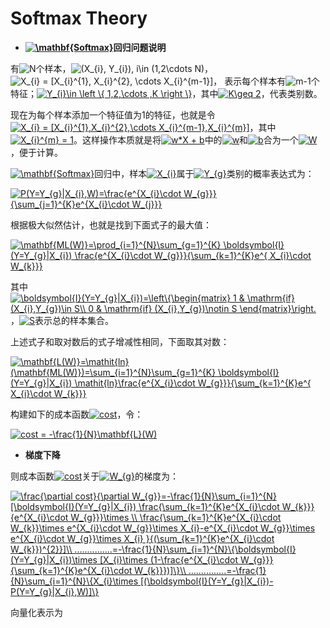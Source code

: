 # Softmax Theory


+ **<a href="http://www.codecogs.com/eqnedit.php?latex=\mathbf{Softmax}" target="_blank"><img src="http://latex.codecogs.com/gif.latex?\mathbf{Softmax}" title="\mathbf{Softmax}" /></a>回归问题说明**

有<img src="http://latex.codecogs.com/gif.latex?N" title="N" />个样本，<img src="http://latex.codecogs.com/gif.latex?(X_{i},&space;Y_{i}),&space;i\in&space;(1,2\cdots&space;N)" title="(X_{i}, Y_{i}), i\in (1,2\cdots N)" />，<img src="http://latex.codecogs.com/gif.latex?X_{i}&space;=&space;[X_{i}^{1},&space;X_{i}^{2},&space;\cdots&space;X_{i}^{m-1}]" title="X_{i} = [X_{i}^{1}, X_{i}^{2}, \cdots X_{i}^{m-1}]" />， 表示每个样本有<img src="http://latex.codecogs.com/gif.latex?m-1" title="m-1" />个特征；<a href="http://www.codecogs.com/eqnedit.php?latex=Y_{i}\in&space;\left&space;\{&space;1,2,\cdots&space;,K&space;\right&space;\}" target="_blank"><img src="http://latex.codecogs.com/gif.latex?Y_{i}\in&space;\left&space;\{&space;1,2,\cdots&space;,K&space;\right&space;\}" title="Y_{i}\in \left \{ 1,2,\cdots ,K \right \}" /></a>，其中<a href="http://www.codecogs.com/eqnedit.php?latex=K\geq&space;2" target="_blank"><img src="http://latex.codecogs.com/gif.latex?K\geq&space;2" title="K\geq 2" /></a>，代表类别数。
 
现在为每个样本添加一个特征值为1的特征，也就是令<a href="http://www.codecogs.com/eqnedit.php?latex=X_{i}&space;=&space;[X_{i}^{1},X_{i}^{2},\cdots&space;X_{i}^{m-1},X_{i}^{m}]" target="_blank"><img src="http://latex.codecogs.com/gif.latex?X_{i}&space;=&space;[X_{i}^{1},X_{i}^{2},\cdots&space;X_{i}^{m-1},X_{i}^{m}]" title="X_{i} = [X_{i}^{1},X_{i}^{2},\cdots X_{i}^{m-1},X_{i}^{m}]" /></a>，其中<a href="http://www.codecogs.com/eqnedit.php?latex=X_{i}^{m}&space;=&space;1" target="_blank"><img src="http://latex.codecogs.com/gif.latex?X_{i}^{m}&space;=&space;1" title="X_{i}^{m} = 1" /></a>。这样操作本质就是将<a href="http://www.codecogs.com/eqnedit.php?latex=w*X&space;&plus;&space;b" target="_blank"><img src="http://latex.codecogs.com/gif.latex?w*X&space;&plus;&space;b" title="w*X + b" /></a>中的<a href="http://www.codecogs.com/eqnedit.php?latex=w" target="_blank"><img src="http://latex.codecogs.com/gif.latex?w" title="w" /></a>和<a href="http://www.codecogs.com/eqnedit.php?latex=w" target="_blank"><img src="http://latex.codecogs.com/gif.latex?b" title="b" /></a>合为一个<a href="http://www.codecogs.com/eqnedit.php?latex=W" target="_blank"><img src="http://latex.codecogs.com/gif.latex?W" title="W" /></a>，便于计算。

<a href="http://www.codecogs.com/eqnedit.php?latex=\mathbf{Softmax}" target="_blank"><img src="http://latex.codecogs.com/gif.latex?\mathbf{Softmax}" title="\mathbf{Softmax}" /></a>回归中，样本<a href="http://www.codecogs.com/eqnedit.php?latex=X_{i}" target="_blank"><img src="http://latex.codecogs.com/gif.latex?X_{i}" title="X_{i}" /></a>属于<a href="http://www.codecogs.com/eqnedit.php?latex=Y_{g}" target="_blank"><img src="http://latex.codecogs.com/gif.latex?Y_{g}" title="Y_{g}" /></a>类别的概率表达式为：

<a href="http://www.codecogs.com/eqnedit.php?latex=P(Y=Y_{g}|X_{i},W)=\frac{e^{X_{i}\cdot&space;W_{g}}}{\sum_{j=1}^{K}e^{X_{i}\cdot&space;W_{j}}}" target="_blank"><img src="http://latex.codecogs.com/gif.latex?P(Y=Y_{g}|X_{i},W)=\frac{e^{X_{i}\cdot&space;W_{g}}}{\sum_{j=1}^{K}e^{X_{i}\cdot&space;W_{j}}}" title="P(Y=Y_{g}|X_{i},W)=\frac{e^{X_{i}\cdot W_{g}}}{\sum_{j=1}^{K}e^{X_{i}\cdot W_{j}}}" /></a>

根据极大似然估计，也就是找到下面式子的最大值：

<a href="http://www.codecogs.com/eqnedit.php?latex=\mathbf{ML(W)}=\prod_{i=1}^{N}\sum_{g=1}^{K}&space;\boldsymbol{I}(Y=Y_{g}|X_{i})&space;\frac{e^{X_{i}\cdot&space;W_{g}}}{\sum_{k=1}^{K}e^{&space;X_{i}\cdot&space;W_{k}}}" target="_blank"><img src="http://latex.codecogs.com/gif.latex?\mathbf{ML(W)}=\prod_{i=1}^{N}\sum_{g=1}^{K}&space;\boldsymbol{I}(Y=Y_{g}|X_{i})&space;\frac{e^{X_{i}\cdot&space;W_{g}}}{\sum_{k=1}^{K}e^{&space;X_{i}\cdot&space;W_{k}}}" title="\mathbf{ML(W)}=\prod_{i=1}^{N}\sum_{g=1}^{K} \boldsymbol{I}(Y=Y_{g}|X_{i}) \frac{e^{X_{i}\cdot W_{g}}}{\sum_{k=1}^{K}e^{ X_{i}\cdot W_{k}}}" /></a>

其中<a href="http://www.codecogs.com/eqnedit.php?latex=\boldsymbol{I}(Y=Y_{g}|X_{i})=\left\{\begin{matrix}&space;1&space;&&space;\mathrm{if}&space;(X_{i},Y_{g})\in&space;S\\&space;0&space;&&space;\mathrm{if}&space;(X_{i},Y_{g})\notin&space;S&space;\end{matrix}\right." target="_blank"><img src="http://latex.codecogs.com/gif.latex?\boldsymbol{I}(Y=Y_{g}|X_{i})=\left\{\begin{matrix}&space;1&space;&&space;\mathrm{if}&space;(X_{i},Y_{g})\in&space;S\\&space;0&space;&&space;\mathrm{if}&space;(X_{i},Y_{g})\notin&space;S&space;\end{matrix}\right." title="\boldsymbol{I}(Y=Y_{g}|X_{i})=\left\{\begin{matrix} 1 & \mathrm{if} (X_{i},Y_{g})\in S\\ 0 & \mathrm{if} (X_{i},Y_{g})\notin S \end{matrix}\right." /></a>，<a href="http://www.codecogs.com/eqnedit.php?latex=S" target="_blank"><img src="http://latex.codecogs.com/gif.latex?S" title="S" /></a>表示总的样本集合。

上述式子和取对数后的式子增减性相同，下面取其对数：


<a href="http://www.codecogs.com/eqnedit.php?latex=\mathbf{L(W)}=\mathit{ln}(\mathbf{ML(W)})=\sum_{i=1}^{N}\sum_{g=1}^{K}&space;\boldsymbol{I}(Y=Y_{g}|X_{i})&space;\mathit{ln}\frac{e^{X_{i}\cdot&space;W_{g}}}{\sum_{k=1}^{K}e^{&space;X_{i}\cdot&space;W_{k}}}" target="_blank"><img src="http://latex.codecogs.com/gif.latex?\mathbf{L(W)}=\mathit{ln}(\mathbf{ML(W)})=\sum_{i=1}^{N}\sum_{g=1}^{K}&space;\boldsymbol{I}(Y=Y_{g}|X_{i})&space;\mathit{ln}\frac{e^{X_{i}\cdot&space;W_{g}}}{\sum_{k=1}^{K}e^{&space;X_{i}\cdot&space;W_{k}}}" title="\mathbf{L(W)}=\mathit{ln}(\mathbf{ML(W)})=\sum_{i=1}^{N}\sum_{g=1}^{K} \boldsymbol{I}(Y=Y_{g}|X_{i}) \mathit{ln}\frac{e^{X_{i}\cdot W_{g}}}{\sum_{k=1}^{K}e^{ X_{i}\cdot W_{k}}}" /></a>

构建如下的成本函数<a href="http://www.codecogs.com/eqnedit.php?latex=cost" target="_blank"><img src="http://latex.codecogs.com/gif.latex?cost" title="cost" /></a>，令：

<a href="http://www.codecogs.com/eqnedit.php?latex=cost&space;=&space;-\frac{1}{N}\mathbf{L}(W)" target="_blank"><img src="http://latex.codecogs.com/gif.latex?cost&space;=&space;-\frac{1}{N}\mathbf{L}(W)" title="cost = -\frac{1}{N}\mathbf{L}(W)" /></a>


+ **梯度下降**

则成本函数<a href="http://www.codecogs.com/eqnedit.php?latex=cost" target="_blank"><img src="http://latex.codecogs.com/gif.latex?cost" title="cost" /></a>关于<a href="http://www.codecogs.com/eqnedit.php?latex=W_{g}" target="_blank"><img src="http://latex.codecogs.com/gif.latex?W_{g}" title="W_{g}" /></a>的梯度为：

<a href="http://www.codecogs.com/eqnedit.php?latex=\frac{\partial&space;cost}{\partial&space;W_{g}}=-\frac{1}{N}\sum_{i=1}^{N}[\boldsymbol{I}(Y=Y_{g}|X_{i})&space;\frac{\sum_{k=1}^{K}e^{X_{i}\cdot&space;W_{k}}}{e^{X_{i}\cdot&space;W_{g}}}\times&space;\\&space;\frac{\sum_{k=1}^{K}e^{X_{i}\cdot&space;W_{k}}\times&space;e^{X_{i}\cdot&space;W_{g}}\times&space;X_{i}-e^{X_{i}\cdot&space;W_{g}}\times&space;e^{X_{i}\cdot&space;W_{g}}\times&space;X_{i}&space;}{(\sum_{k=1}^{K}e^{X_{i}\cdot&space;W_{k}})^{2}}]\\&space;...............=-\frac{1}{N}\sum_{i=1}^{N}\{\boldsymbol{I}(Y=Y_{g}|X_{i})\times&space;[X_{i}\times&space;(1-\frac{e^{X_{i}\cdot&space;W_{g}}}{\sum_{k=1}^{K}e^{X_{i}\cdot&space;W_{k}}})]\}\\&space;...............=-\frac{1}{N}\sum_{i=1}^{N}\{X_{i}\times&space;[(\boldsymbol{I}(Y=Y_{g}|X_{i})-P(Y=Y_{g}|X_{i},W)]\}" target="_blank"><img src="http://latex.codecogs.com/gif.latex?\frac{\partial&space;cost}{\partial&space;W_{g}}=-\frac{1}{N}\sum_{i=1}^{N}[\boldsymbol{I}(Y=Y_{g}|X_{i})&space;\frac{\sum_{k=1}^{K}e^{X_{i}\cdot&space;W_{k}}}{e^{X_{i}\cdot&space;W_{g}}}\times&space;\\&space;\frac{\sum_{k=1}^{K}e^{X_{i}\cdot&space;W_{k}}\times&space;e^{X_{i}\cdot&space;W_{g}}\times&space;X_{i}-e^{X_{i}\cdot&space;W_{g}}\times&space;e^{X_{i}\cdot&space;W_{g}}\times&space;X_{i}&space;}{(\sum_{k=1}^{K}e^{X_{i}\cdot&space;W_{k}})^{2}}]\\&space;...............=-\frac{1}{N}\sum_{i=1}^{N}\{\boldsymbol{I}(Y=Y_{g}|X_{i})\times&space;[X_{i}\times&space;(1-\frac{e^{X_{i}\cdot&space;W_{g}}}{\sum_{k=1}^{K}e^{X_{i}\cdot&space;W_{k}}})]\}\\&space;...............=-\frac{1}{N}\sum_{i=1}^{N}\{X_{i}\times&space;[(\boldsymbol{I}(Y=Y_{g}|X_{i})-P(Y=Y_{g}|X_{i},W)]\}" title="\frac{\partial cost}{\partial W_{g}}=-\frac{1}{N}\sum_{i=1}^{N}[\boldsymbol{I}(Y=Y_{g}|X_{i}) \frac{\sum_{k=1}^{K}e^{X_{i}\cdot W_{k}}}{e^{X_{i}\cdot W_{g}}}\times \\ \frac{\sum_{k=1}^{K}e^{X_{i}\cdot W_{k}}\times e^{X_{i}\cdot W_{g}}\times X_{i}-e^{X_{i}\cdot W_{g}}\times e^{X_{i}\cdot W_{g}}\times X_{i} }{(\sum_{k=1}^{K}e^{X_{i}\cdot W_{k}})^{2}}]\\ ...............=-\frac{1}{N}\sum_{i=1}^{N}\{\boldsymbol{I}(Y=Y_{g}|X_{i})\times [X_{i}\times (1-\frac{e^{X_{i}\cdot W_{g}}}{\sum_{k=1}^{K}e^{X_{i}\cdot W_{k}}})]\}\\ ...............=-\frac{1}{N}\sum_{i=1}^{N}\{X_{i}\times [(\boldsymbol{I}(Y=Y_{g}|X_{i})-P(Y=Y_{g}|X_{i},W)]\}" /></a>


向量化表示为

